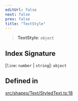 ```yaml
---
editUrl: false
next: false
prev: false
title: "TextStyle"
---
```


> **TextStyle**: `object`

## Index Signature

 \[`line`: `number` \| `string`\]: `object`

## Defined in

[src/shapes/Text/StyledText.ts:18](https://github.com/fabricjs/fabric.js/blob/5c1240d8b4662e45868dd33f385f941de21c8e9c/src/shapes/Text/StyledText.ts#L18)
